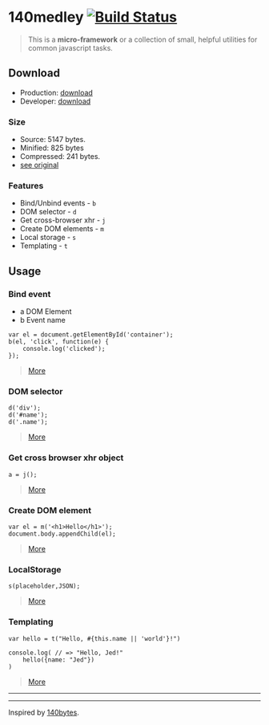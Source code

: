 # 140medley [![Build Status](https://travis-ci.org/frkr/140medley.png)](https://travis-ci.org/frkr/140medley/)

> This is a **micro-framework** or a collection of small, helpful utilities for common javascript tasks.

## Download
* Production: [download][downloadmin]
* Developer: [download][download]

### Size
* Source: 5147 bytes.
* Minified: 825 bytes 
* Compressed: 241 bytes.
* [see original][honza]

### Features
* Bind/Unbind events - `b`
* DOM selector - `d`
* Get cross-browser xhr - `j`
* Create DOM elements - `m`
* Local storage - `s`
* Templating - `t`

## Usage

### Bind event
* a DOM Element
* b Event name

```
var el = document.getElementById('container');
b(el, 'click', function(e) {
	console.log('clicked');
});
```
> [More](https://gist.github.com/968186)

### DOM selector
```
d('div');
d('#name');
d('.name');
```
> [More](https://gist.github.com/991057)

### Get cross browser xhr object
```
a = j();
```
> [More](https://gist.github.com/993585)

### Create DOM element
```
var el = m('<h1>Hello</h1>');
document.body.appendChild(el);
```
> [More](https://gist.github.com/966233)

### LocalStorage
```
s(placeholder,JSON);
```
> [More](https://gist.github.com/966030)

### Templating
```
var hello = t("Hello, #{this.name || 'world'}!")

console.log( // => "Hello, Jed!"
	hello({name: "Jed"})
)
```
> [More](https://gist.github.com/964762)

---
---
Inspired by [140bytes][bytes].

[bytes]: https://gist.github.com/962807
[honza]: https://github.com/honza/140medley
[download]: https://raw.github.com/frkr/140medley/master/dist/140medley.js
[downloadmin]: https://raw.github.com/frkr/140medley/master/dist/140medley.min.js
